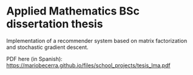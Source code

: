 # Applied Mathematics BSc dissertation thesis

Implementation of a recommender system based on matrix factorization and stochastic gradient descent.

PDF here (in Spanish): https://mariobecerra.github.io/files/school_projects/tesis_lma.pdf

